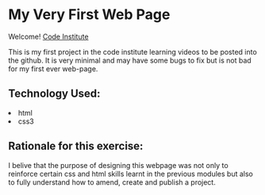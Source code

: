 # My Very First Web Page

Welcome! [Code Institute](http://codeinstitute.net)

This is my first project in the code institute learning videos to be posted into the github. It is very minimal and may have some bugs to fix but is not bad for my first ever web-page.


## Technology Used:

<li>html</li>
<li>css3</li>

## Rationale for this exercise:

I belive that the purpose of designing this webpage was not only to reinforce certain css and html skills learnt in the previous modules but also to fully understand how to amend, create and publish a project.

